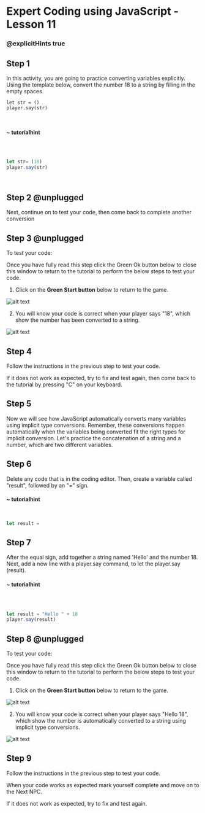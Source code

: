 # Expert Coding using JavaScript - Lesson 11
### @explicitHints true

## Step 1

  

In this activity, you are going to practice converting variables explicitly. Using the template below, convert the number 18 to a string by filling in the empty spaces.
```template
let str = ()
player.say(str)



```
#### ~ tutorialhint

```javascript

  

let str= (18)
player.say(str)

  

```

  

## Step 2 @unplugged
Next, continue on to test your code, then come back to complete another conversion

  

  

## Step 3 @unplugged

  

To test your code:

  

Once you have fully read this step click the Green Ok button below to close this window to return to the tutorial to perform the below steps to test your code.

  

1. Click on the **Green Start button** below to return to the game.

  

![alt text](https://expertjs.codingcredentials.com/Lesson1/1.1/1.JPG?raw=true  "Start")

  

2. You will know your code is correct when  your player says "18", which show the number has been converted to a string.

![alt text](https://expertjs.codingcredentials.com/Lesson1/1.1/1.11.png?raw=true "Code")

  

## Step 4

  

Follow the instructions in the previous step to test your code.

If it does not work as expected, try to fix and test again, then come back to the tutorial by pressing "C" on your keyboard.

## Step 5
Now we will see how JavaScript automatically converts many variables using implicit type conversions. Remember, these conversions happen automatically when the variables being converted fit the right types for implicit conversion. Let's practice the concatenation of a string and a number, which are two different variables. 

## Step 6
Delete any code that is in the coding editor. Then, create a variable called "result", followed by an "=" sign. 

#### ~ tutorialhint

```javascript

  
let result =


```

## Step 7

After the equal sign, add together a string named 'Hello' and the number 18. Next, add a new line with a player.say command, to let the player.say (result).
#### ~ tutorialhint

```javascript

  

let result = "Hello " + 18
player.say(result)


```

## Step 8 @unplugged

  

To test your code:

  

Once you have fully read this step click the Green Ok button below to close this window to return to the tutorial to perform the below steps to test your code.

  

1. Click on the **Green Start button** below to return to the game.

  

![alt text](https://expertjs.codingcredentials.com/Lesson1/1.1/1.JPG?raw=true  "Start")

  

2. You will know your code is correct when your player says "Hello 18", which show the number is automatically converted to a string using implicit type conversions.

![alt text](https://expertjs.codingcredentials.com/Lesson1/1.1/1.11.1.png?raw=true "Code")


## Step 9

Follow the instructions in the previous step to test your code.

When your code works as expected mark yourself complete and move on to the Next NPC.

If it does not work as expected, try to fix and test again.
